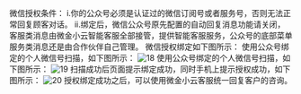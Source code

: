 微信授权条件：
i.你的公众号必须是认证过的微信订阅号或者服务号，否则无法正常回复顾客对话。
ii.绑定后，微信公众号原先配置的自动回复消息功能请关闭，客服类消息由微金小云智能客服全部接管，提供智能客服服务，公众号的底部菜单服务类消息还是由合作伙伴自己管理。
微信授权绑定如下图所示：
使用公众号绑定的个人微信号扫描，如下图所示：
![18](//mc.qcloudimg.com/static/img/16d9be66958767f28995d1a186bc481b/image.png)
使用公众号绑定的个人微信号扫描，如下图所示：
![19](//mc.qcloudimg.com/static/img/516fb5a9eac171902653f290c2a81460/image.png)
扫描成功后页面提示绑定成功，同时手机上提示授权成功，如下图所示：
![20](//mc.qcloudimg.com/static/img/8c0c572fece91ef472f55dfa749b121c/image.png)
授权绑定成功之后，可以使用微金小云客服统一回复客户的咨询。